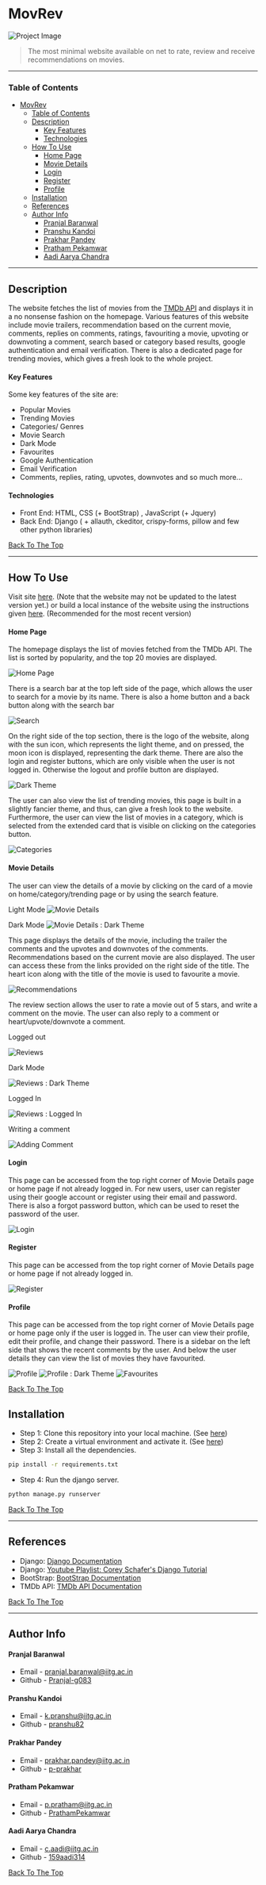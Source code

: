 # MovRev

![Project Image](assets/banner.png)

> The most minimal website available on net to rate, review and receive recommendations on movies.

---

### Table of Contents

- [MovRev](#movrev)
    - [Table of Contents](#table-of-contents)
  - [Description](#description)
      - [Key Features](#key-features)
      - [Technologies](#technologies)
  - [How To Use](#how-to-use)
      - [Home Page](#home-page)
      - [Movie Details](#movie-details)
      - [Login](#login)
      - [Register](#register)
      - [Profile](#profile)
  - [Installation](#installation)
  - [References](#references)
  - [Author Info](#author-info)
      - [Pranjal Baranwal](#pranjal-baranwal)
      - [Pranshu Kandoi](#pranshu-kandoi)
      - [Prakhar Pandey](#prakhar-pandey)
      - [Pratham Pekamwar](#pratham-pekamwar)
      - [Aadi Aarya Chandra](#aadi-aarya-chandra)

---

## Description

The website fetches the list of movies from the [TMDb API](https://www.themoviedb.org/documentation/api) and displays it in a no nonsense fashion on the homepage. Various features of this website include movie trailers, recommendation based on the current movie, comments, replies on comments, ratings, favouriting a movie, upvoting or downvoting a comment, search based or category based results, google authentication and email verification.
There is also a dedicated page for trending movies, which gives a fresh look to the whole project.

#### Key Features
Some key features of the site are:
- Popular Movies
- Trending Movies
- Categories/ Genres
- Movie Search
- Dark Mode
- Favourites
- Google Authentication
- Email Verification
- Comments, replies, rating, upvotes, downvotes and so much more...

#### Technologies

- Front End: HTML, CSS (+ BootStrap) , JavaScript (+ Jquery)
- Back End: Django ( + allauth, ckeditor, crispy-forms, pillow and few other python libraries)

[Back To The Top](#movrev)

---

## How To Use

Visit site [here](https://mov-rev.herokuapp.com/). (Note that the website may not be updated to the latest version yet.)
or build a local instance of the website using the instructions given [here](#installation). (Recommended for the most recent version)


#### Home Page

The homepage displays the list of movies fetched from the TMDb API. The list is sorted by popularity, and the top 20 movies are displayed.

![Home Page](assets/home.png)



There is a search bar at the top left side of the page, which allows the user to search for a movie by its name. There is also a home button and a back button along with the search bar

![Search](assets/search.png)



On the right side of the top section, there is the logo of the website, along with the sun icon, which represents the light theme, and on pressed, the moon icon is displayed, representing the dark theme.
There are also the login and register buttons, which are only visible when the user is not logged in.
Otherwise the logout and profile button are displayed.

![Dark Theme](assets/home-dark.png)



The user can also view the list of trending movies, this page is built in a slightly fancier theme, and thus, can give a fresh look to the website.
Furthermore, the user can view the list of movies in a category, which is selected from the extended card that is visible on clicking on the categories button.

![Categories](assets/categories.png)



#### Movie Details

The user can view the details of a movie by clicking on the card of a movie on home/category/trending page or by using the search feature.

Light Mode
![Movie Details](assets/movie-info.png)

Dark Mode
![Movie Details : Dark Theme](assets/movie-info-dark.png)




This page displays the details of the movie, including the trailer the comments and the upvotes and downvotes of the comments. Recommendations based on the current movie are also displayed. The user can access these from the links provided on the right side of the title. The heart icon along with the title of the movie is used to favourite a movie.

![Recommendations](assets/recommendations.png)





The review section allows the user to rate a movie out of 5 stars, and write a comment on the movie. The user can also reply to a comment or heart/upvote/downvote a comment.

Logged out

![Reviews](assets/reviews.png)



Dark Mode

![Reviews : Dark Theme](assets/reviews-dark.png)



Logged In

![Reviews : Logged In](assets/reviews-logged-in.png)



Writing a comment

![Adding Comment](assets/comment-adding.png)





#### Login

This page can be accessed from the top right corner of Movie Details page or home page if not already logged in.
For new users, user can register using their google account or register using their email and password. There is also a forgot password button, which can be used to reset the password of the user.

![Login](assets/login.png)




#### Register

This page can be accessed from the top right corner of Movie Details page or home page if not already logged in.

![Register](assets/register.png)




#### Profile

This page can be accessed from the top right corner of Movie Details page or home page only if the user is logged in.
The user can view their profile, edit their profile, and change their password.
There is a sidebar on the left side that shows the recent comments by the user. And below the user details they can view the list of movies they have favourited.


![Profile](assets/profile.png)
![Profile : Dark Theme](assets/profile-dark.png)
![Favourites](assets/favourites.png)



[Back To The Top](#movrev)

## Installation

- Step 1: Clone this repository into your local machine. (See [here](https://docs.github.com/en/repositories/creating-and-managing-repositories/cloning-a-repository))
- Step 2: Create a virtual environment and activate it. (See [here](https://docs.python.org/3/tutorial/venv.html))
- Step 3: Install all the dependencies. 
```bash
pip install -r requirements.txt
```

- Step 4: Run the django server. 
```bash
python manage.py runserver
```


[Back To The Top](#movrev)

---

## References

- Django: [Django Documentation](https://docs.djangoproject.com/en/3.0/intro/tutorial01/)
- Django: [Youtube Playlist: Corey Schafer's Django Tutorial](https://youtube.com/playlist?list=PL-osiE80TeTtoQCKZ03TU5fNfx2UY6U4p)
- BootStrap: [BootStrap Documentation](https://getbootstrap.com/docs/4.3/getting-started/introduction/)
- TMDb API: [TMDb API Documentation](https://developers.themoviedb.org/3/getting-started/introduction)

[Back To The Top](#movrev)

---

## Author Info

#### Pranjal Baranwal

- Email - [pranjal.baranwal@iitg.ac.in](mailto:pranjal.baranwal@iitg.ac.in)
- Github - [Pranjal-g083](https://github.com/Pranjal-g083)

#### Pranshu Kandoi

- Email - [k.pranshu@iitg.ac.in](mailto:k.pranshu@iitg.ac.in)
- Github - [pranshu82](https://github.com/pranshu82)

#### Prakhar Pandey

- Email - [prakhar.pandey@iitg.ac.in](mailto:prakhar.pandey@iitg.ac.in)
- Github - [p-prakhar](https://github.com/p-prakhar)

#### Pratham Pekamwar

- Email - [p.pratham@iitg.ac.in](mailto:p.pratham@iitg.ac.in)
- Github - [PrathamPekamwar](https://github.com/PrathamPekamwar)

#### Aadi Aarya Chandra
- Email - [c.aadi@iitg.ac.in](mailto:c.aadi@iitg.ac.in)
- Github - [159aadi314](https://github.com/159aadi314)

[Back To The Top](#movrev)
